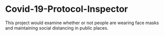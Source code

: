 # Covid-19-Protocol-Inspector
This project would examine whether or not people are wearing face masks and maintaining social distancing in public places.
